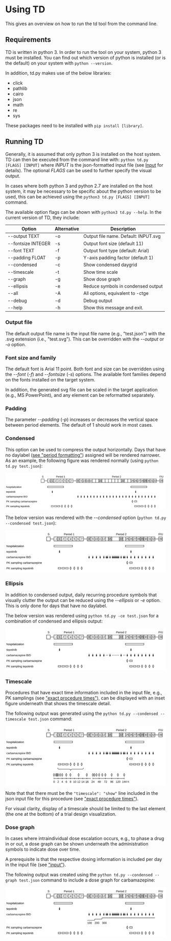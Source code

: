 # Using TD

This gives an overview on how to run the td tool from the command line.

## Requirements

TD is written in python 3. In order to run the tool on your system, python 3 must be installed. You can find out which version of python is installed (or is the default) on your system with `python --version`.

In addition, td.py makes use of the below libraries:

* click
* pathlib
* cairo
* json
* math
* re
* sys

These packages need to be installed with `pip install [library]`.

## Running TD


Generally, it is assumed that only python 3 is installed on the host system. TD can then be executed from the command line with: `python td.py [FLAGS] [INPUT]` where _INPUT_ is the json-formatted input file (see [Input](input.md) for details). The optional _FLAGS_ can be used to further specify the visual output.

In cases where both python 3 and python 2.7 are installed on the host system, it may be necessary to be specific about the python version to be used, this can be achieved using the `python3 td.py [FLAGS] [INPUT]` command.

The available option flags can be shown with `python3 td.py --help`. In the current version of TD, they include:

| Option| Alternative | Description |
| -- | -- | -- | 
| --output TEXT      | -o | Output file name. Default: INPUT.svg |
| --fontsize INTEGER | -s | Output font size (default 11) |
| --font TEXT        | -f | Output font type (default: Arial) |
| --padding FLOAT    | -p | Y-axis padding factor (default 1) |
| --condensed        | -c | Show condensed daygrid |
| --timescale        | -t | Show time scale |
| --graph            | -g | Show dose graph |
| --ellipsis         | -e | Reduce symbols in condensed output |
| --all              | -A | All options, equivalent to -ctge |
| --debug            | -d | Debug output |
| --help             | -h | Show this message and exit. |

### Output file

The default output file name is the input file name (e.g., "test.json") with the .svg extension (i.e., "test.svg"). This can be overridden with the _--output_ or _-o_ option.

### Font size and family

The default font is Arial 11 point. Both font and size can be overridden using the _--font_ (_-f_) and _--fontsize_ (_-s_) options. The available font families depend on the fonts installed on the target system.

In addition, the generated svg file can be scaled in the target application (e.g., MS PowerPoint), and any element can be reformatted separately.

### Padding

The parameter _--padding_ (_-p_) increases or decreases the vertical space between period elements. The default of 1 should work in most cases.

### Condensed

This option can be used to compress the output horizontally. Days that have no daylabel ([see "period formatting"](input.md#period-formatting)) assigned will be rendered narrower. As an example, the following figure was rendered normally (using `python td.py test.json`):

![](normal.svg)

The below version was rendered with the _--condensed_ option (`python td.py --condensed test.json`):

![](condensed.svg)

### Ellipsis

In addition to condensed output, daily recurring procedure symbols that visually clutter the output can be reduced using the _--ellipsis_ or _-e_ option. This is only done for days that have no daylabel. 

The below version was rendered using `python td.py -ce test.json` for a combination of condensed and ellipsis output:

![](ellipsis.svg)

### Timescale

Procedures that have exact time information included in the input file, e.g., PK samplings (see ["exact procedure times"](input.md#exact-procedure-times)), can be displayed with an inset figure underneath that shows the timescale detail.

The following output was generated using the `python td.py --condensed --timescale test.json` command:

![](timescale.svg)

Note that that there must be the `"timescale": "show"` line included in the json input file for this procedure (see ["exact procedure times"](input.md#exact-procedure-times)).

For visual clarity, display of a timescale should be limited to the last element (the one at the bottom) of a trial design visualization.

### Dose graph

In cases where intraindividual dose escalation occurs, e.g., to phase a drug in or out, a dose graph can be shown underneath the administration symbols to indicate dose over time.

A prerequisite is that the respective dosing information is included per day in the input file (see ["input"](input.md#exact-dose-information)).

The following output was created using the `python td.py --condensed --graph test.json` command to include a dose graph for carbamazepine:

![](graph.svg)


